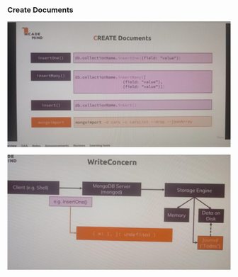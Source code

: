 ### Create Documents

![alt text](<WhatsApp Image 2024-06-04 at 22.52.29_faefe03c.jpg>)

![alt text](<WhatsApp Image 2024-06-04 at 23.31.27_5063df77.jpg>)